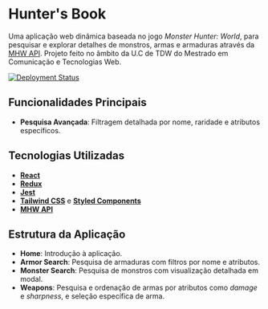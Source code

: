 # **Hunter's Book**  

Uma aplicação web dinâmica baseada no jogo *Monster Hunter: World*,  para pesquisar e explorar detalhes de monstros, armas e armaduras através da [MHW API](https://docs.mhw-db.com/). Projeto feito no âmbito da U.C de TDW do Mestrado em Comunicação e Tecnologias Web. 

[![Deployment Status](https://vercel.com/button)](https://mhw-web-app.vercel.app/)

## **Funcionalidades Principais**  
- **Pesquisa Avançada**: Filtragem detalhada por nome, raridade e atributos específicos.
  
## **Tecnologias Utilizadas**  
- **[React](https://reactjs.org/)**
- **[Redux](https://redux.js.org/)**
- **[Jest](https://jestjs.io/)**
- **[Tailwind CSS](https://tailwindcss.com/)** e **[Styled Components](https://styled-components.com/)**
- **[MHW API](https://docs.mhw-db.com/)**

## **Estrutura da Aplicação**  
- **Home**: Introdução à aplicação.  
- **Armor Search**: Pesquisa de armaduras com filtros por nome e atributos.  
- **Monster Search**: Pesquisa de monstros com visualização detalhada em modal.  
- **Weapons**: Pesquisa e ordenação de armas por atributos como *damage* e *sharpness*, e seleção específica de arma.  

